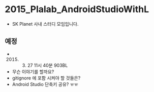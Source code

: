 # 2015_Plalab_AndroidStudioWithL
* SK Planet 사내 스터디 모임입니다.
 

## 예정
* 2015. 03. 27 11시 40분 903BL
* 무슨 이야기를 할까요?
 * gitignore 에 포함 시켜야 할 것들은?
 * Android Studio 단축키 공유? ㅠㅠ 
